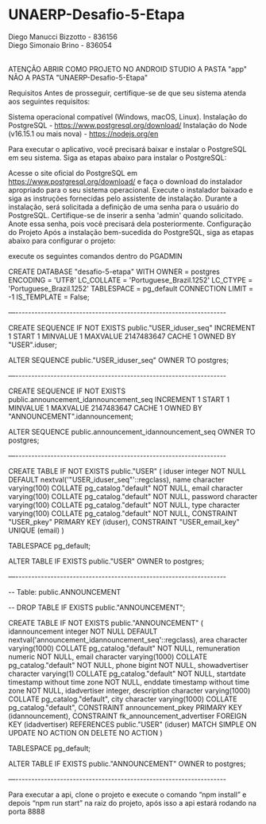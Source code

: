 # UNAERP-Desafio-5-Etapa

Diego Manucci Bizzotto - 836156 <br />
Diego Simonaio Brino - 836054 <br /><br />

ATENÇÃO ABRIR COMO PROJETO NO ANDROID STUDIO A PASTA "app" NÃO A PASTA "UNAERP-Desafio-5-Etapa"

Requisitos Antes de prosseguir, certifique-se de que seu sistema atenda aos seguintes requisitos: 

Sistema operacional compatível (Windows, macOS, Linux). 
Instalação do PostgreSQL - https://www.postgresql.org/download/
Instalação do Node (v16.15.1 ou mais nova) - https://nodejs.org/en

Para executar o aplicativo, você precisará baixar e instalar o PostgreSQL em seu sistema. Siga as etapas abaixo para instalar o PostgreSQL: 

Acesse o site oficial do PostgreSQL em https://www.postgresql.org/download/ e faça o download do instalador apropriado para o seu sistema operacional. Execute o instalador baixado e siga as instruções fornecidas pelo assistente de instalação. Durante a instalação, será solicitada a definição de uma senha para o usuário do PostgreSQL. Certifique-se de inserir a senha 'admin' quando solicitado. Anote essa senha, pois você precisará dela posteriormente. Configuração do Projeto Após a instalação bem-sucedida do PostgreSQL, siga as etapas abaixo para configurar o projeto:

execute os seguintes comandos dentro do PGADMIN

CREATE DATABASE "desafio-5-etapa"
	WITH
	OWNER = postgres
	ENCODING = 'UTF8'
	LC_COLLATE = 'Portuguese_Brazil.1252'
	LC_CTYPE = 'Portuguese_Brazil.1252'
	TABLESPACE = pg_default
	CONNECTION LIMIT = -1
	IS_TEMPLATE = False;


—------------------------------------------------------------------

CREATE SEQUENCE IF NOT EXISTS public."USER_iduser_seq"
	INCREMENT 1
	START 1
	MINVALUE 1
	MAXVALUE 2147483647
	CACHE 1
	OWNED BY "USER".iduser;

ALTER SEQUENCE public."USER_iduser_seq"
	OWNER TO postgres;

—------------------------------------------------------------------

CREATE SEQUENCE IF NOT EXISTS public.announcement_idannouncement_seq
	INCREMENT 1
	START 1
	MINVALUE 1
	MAXVALUE 2147483647
	CACHE 1
	OWNED BY "ANNOUNCEMENT".idannouncement;

ALTER SEQUENCE public.announcement_idannouncement_seq
	OWNER TO postgres;

—------------------------------------------------------------------

CREATE TABLE IF NOT EXISTS public."USER"
(
	iduser integer NOT NULL DEFAULT nextval('"USER_iduser_seq"'::regclass),
	name character varying(100) COLLATE pg_catalog."default" NOT NULL,
	email character varying(100) COLLATE pg_catalog."default" NOT NULL,
	password character varying(100) COLLATE pg_catalog."default" NOT NULL,
	type character varying(100) COLLATE pg_catalog."default" NOT NULL,
	CONSTRAINT "USER_pkey" PRIMARY KEY (iduser),
	CONSTRAINT "USER_email_key" UNIQUE (email)
)

TABLESPACE pg_default;

ALTER TABLE IF EXISTS public."USER"
	OWNER to postgres;

—------------------------------------------------------------------

-- Table: public.ANNOUNCEMENT

-- DROP TABLE IF EXISTS public."ANNOUNCEMENT";

CREATE TABLE IF NOT EXISTS public."ANNOUNCEMENT"
(
	idannouncement integer NOT NULL DEFAULT nextval('announcement_idannouncement_seq'::regclass),
	area character varying(1000) COLLATE pg_catalog."default" NOT NULL,
	remuneration numeric NOT NULL,
	email character varying(1000) COLLATE pg_catalog."default" NOT NULL,
	phone bigint NOT NULL,
	showadvertiser character varying(1) COLLATE pg_catalog."default" NOT NULL,
	startdate timestamp without time zone NOT NULL,
	enddate timestamp without time zone NOT NULL,
	idadvertiser integer,
	description character varying(1000) COLLATE pg_catalog."default",
	city character varying(1000) COLLATE pg_catalog."default",
	CONSTRAINT announcement_pkey PRIMARY KEY (idannouncement),
	CONSTRAINT fk_announcement_advertiser FOREIGN KEY (idadvertiser)
    	REFERENCES public."USER" (iduser) MATCH SIMPLE
    	ON UPDATE NO ACTION
    	ON DELETE NO ACTION
)

TABLESPACE pg_default;

ALTER TABLE IF EXISTS public."ANNOUNCEMENT"
	OWNER to postgres;

—------------------------------------------------------------------

 

Para executar a api, clone o projeto e execute o comando “npm install” e depois “npm run start” na raiz do projeto, após isso a api estará rodando na porta 8888
